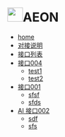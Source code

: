
[//]: # (<img src="/api-doc/static/img/AEON.png" alt="Unlimit API WIKI Logo" style="width:50px; height:40px;">)
[//]: # (<img src="/api-doc/static/img/AEON.png" alt="Unlimit API WIKI Logo" style="width:50px; height:40px;">)
[//]: # (<img src="/api-doc/static/img/AEON.png" style="width:50px; height:40px;">)

# <img src="/api-doc/static/img/AEON.png" style="width:35px; height:32px;">AEON
- [home](https://aeon-doc.github.io/api-doc/)
- [对接说明](start/)
- [接口列表](list/)
- [接口004](free/)   
  - [test1](free/test1.md)
  - [test2](free/test2.md)
- [接口001](free/)
  - [sfsf](free/test1.md)
  - [sfds](free/test2.md)
- [AI 接口002](free/)
  - [sdf](free/test1.md)
  - [sfs](free/test2.md)